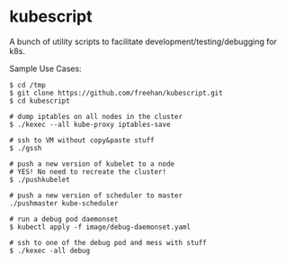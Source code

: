 # kubescript

A bunch of utility scripts to facilitate development/testing/debugging for k8s.

Sample Use Cases:
```
$ cd /tmp
$ git clone https://github.com/freehan/kubescript.git
$ cd kubescript

# dump iptables on all nodes in the cluster
$ ./kexec --all kube-proxy iptables-save

# ssh to VM without copy&paste stuff
$ ./gssh

# push a new version of kubelet to a node
# YES! No need to recreate the cluster!
$ ./pushkubelet

# push a new version of scheduler to master
./pushmaster kube-scheduler

# run a debug pod daemonset
$ kubectl apply -f image/debug-daemonset.yaml

# ssh to one of the debug pod and mess with stuff
$ ./kexec -all debug
```